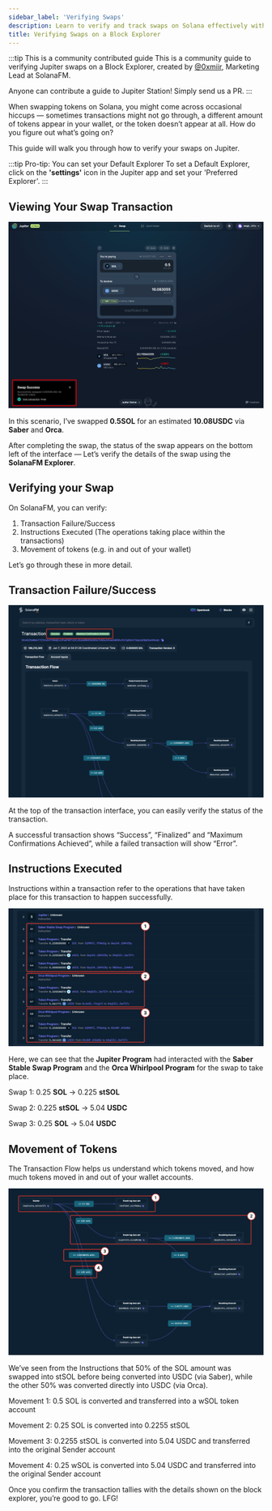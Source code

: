```yaml
---
sidebar_label: 'Verifying Swaps'
description: Learn to verify and track swaps on Solana effectively with our concise guide at Jupiter Station. Perfect for all traders.
title: Verifying Swaps on a Block Explorer
---
```


<head>
    <title>Verifying Swaps on Solana: A Step-by-Step Guide</title>
    <meta name="twitter:card" content="summary" />
</head>

:::tip This is a community contributed guide
This is a community guide to verifying Jupiter swaps on a Block Explorer, created by [@0xmiir](https://twitter.com/0xmiir), Marketing Lead at SolanaFM.

Anyone can contribute a guide to Jupiter Station! Simply send us a PR.
:::

When swapping tokens on Solana, you might come across occasional hiccups — sometimes transactions might not go through, a different amount of tokens appear in your wallet, or the token doesn’t appear at all. How do you figure out what’s going on?

This guide will walk you through how to verify your swaps on Jupiter.

:::tip Pro-tip: You can set your Default Explorer
To set a Default Explorer, click on the **'settings'** icon in the Jupiter app and set your 'Preferred Explorer'.
:::

## Viewing Your Swap Transaction
![sfm_swap1](../img/sfm_swap1.png)

In this scenario, I’ve swapped **0.5SOL** for an estimated **10.08USDC** via **Saber** and **Orca**.

After completing the swap, the status of the swap appears on the bottom left of the interface — Let’s verify the details of the swap using the **SolanaFM Explorer**.

## Verifying your Swap

On SolanaFM, you can verify:

1. Transaction Failure/Success
2. Instructions Executed (The operations taking place within the transactions)
3. Movement of tokens (e.g. in and out of your wallet)

Let’s go through these in more detail.

## Transaction Failure/Success
![sfm_swap2](../img/sfm_swap2.png)

At the top of the transaction interface, you can easily verify the status of the transaction.

A successful transaction shows “Success”, “Finalized” and “Maximum Confirmations Achieved”, while a failed transaction will show “Error”.

## Instructions Executed
Instructions within a transaction refer to the operations that have taken place for this transaction to happen successfully. 

![sfm_swap3](../img/sfm_swap3.png)

Here, we can see that the **Jupiter Program** had interacted with the **Saber Stable Swap Program** and the **Orca Whirlpool Program** for the swap to take place.

Swap 1: 0.25 **SOL** → 0.225 **stSOL**

Swap 2: 0.225 **stSOL** → 5.04 **USDC**

Swap 3: 0.25 **SOL** → 5.04 **USDC**

## Movement of Tokens

The Transaction Flow helps us understand which tokens moved, and how much tokens moved in and out of your wallet accounts.

![sfm_swap4](../img/sfm_swap4.png)

We’ve seen from the Instructions that 50% of the SOL amount was swapped into stSOL before being converted into USDC (via Saber), while the other 50% was converted directly into USDC (via Orca).

Movement 1: 0.5 SOL is converted and transferred into a wSOL token account

Movement 2: 0.25 SOL is converted into 0.2255 stSOL

Movement 3: 0.2255 stSOL is converted into 5.04 USDC and transferred into the original Sender account

Movement 4: 0.25 wSOL is converted into 5.04 USDC and transferred into the original Sender account


Once you confirm the transaction tallies with the details shown on the block explorer, you’re good to go. LFG!


